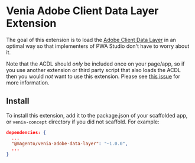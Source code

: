 # Venia Adobe Client Data Layer Extension

The goal of this extension is to load the [Adobe Client Data Layer][acdl] in an optimal way so that implementers of PWA Studio don't have to worry about it.

Note that the ACDL should _only_ be included once on your page/app, so if you use another extension or third party script that also loads the ACDL then you would _not_ want to use this extension. Please see [this issue][issue] for more information.

## Install

To install this extension, add it to the package.json of your scaffolded app, or `venia-concept` directory if you did not scaffold. For example:

```json
dependencies: {
  ...
  "@magento/venia-adobe-data-layer": "~1.0.0",
  ...
}
```

[acdl]: https://github.com/adobe/adobe-client-data-layer
[issue]: https://github.com/adobe/adobe-client-data-layer/issues/126
